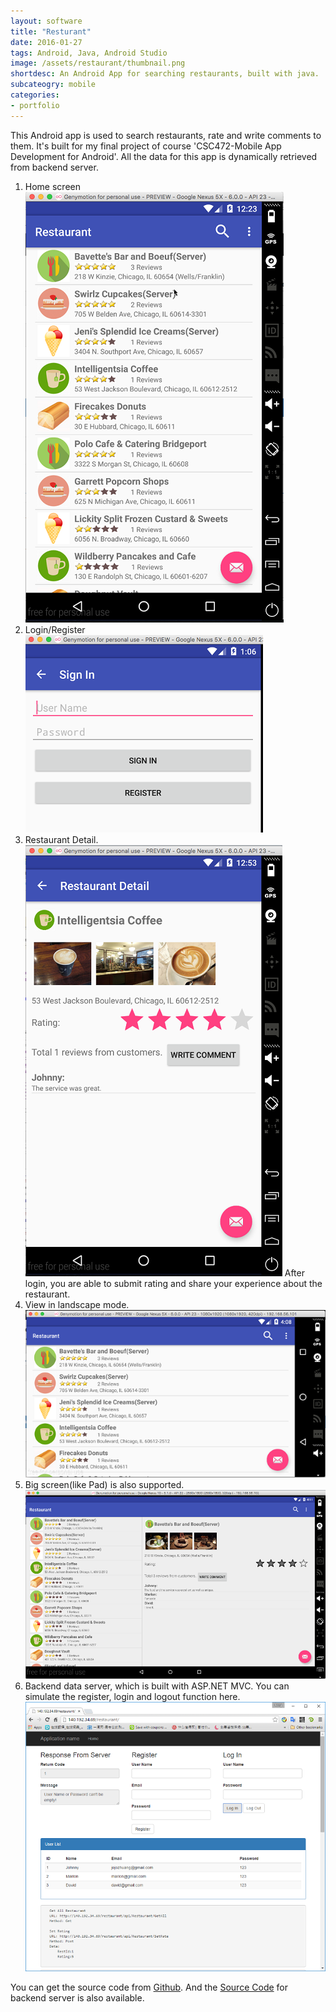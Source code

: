 ```yaml
---
layout: software
title: "Resturant"
date: 2016-01-27
tags: Android, Java, Android Studio
image: /assets/restaurant/thumbnail.png
shortdesc: An Android App for searching restaurants, built with java.
subcateogry: mobile
categories:
- portfolio
---
```


This Android app is used to search restaurants, rate and write comments to them. It's built for my final project of course 'CSC472-Mobile App Development for Android'. All the data for this app is dynamically retrieved from backend server.  
1. Home screen  
![index](/assets/restaurant/index.png "index")
2. Login/Register  
![signin](/assets/restaurant/signin.png "signin")
3. Restaurant Detail.  
![detail](/assets/restaurant/detail.png "detail")
After login, you are able to submit rating and share your experience about the restaurant.  
4. View in landscape mode.  
![landscape](/assets/restaurant/landscape.png "landscape")
5. Big screen(like Pad) is also supported.  
![pad](/assets/restaurant/pad.png "pad")
6. Backend data server, which is built with ASP.NET MVC. You can simulate the register, login and logout function here.  
![backend](/assets/restaurant/backend.png "backend")  

You can get the source code from [Github](https://github.com/jojozhuang/Course/tree/master/CSC472/FinalProject/Code "Source Code"). And the [Source Code](https://github.com/jojozhuang/Course/tree/master/CSC472/FinalProject/DataServer "Source Code") for backend server is also available.
